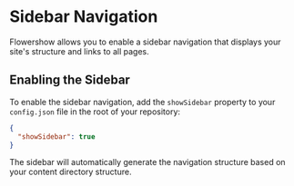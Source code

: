 # Sidebar Navigation

Flowershow allows you to enable a sidebar navigation that displays your site's structure and links to all pages.

## Enabling the Sidebar

To enable the sidebar navigation, add the `showSidebar` property to your `config.json` file in the root of your repository:

```json
{
  "showSidebar": true
}
```

The sidebar will automatically generate the navigation structure based on your content directory structure.
